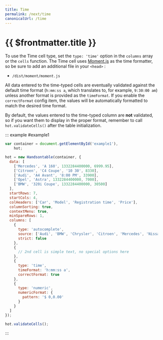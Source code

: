 ```yaml
---
title: Time
permalink: /next/time
canonicalUrl: /time
---
```


# {{ $frontmatter.title }}

To use the Time cell type, set the `type: 'time'` option in the `columns` array or the `cells` function.
The Time cell uses [Moment.js](https://github.com/moment/moment) as the time formatter, so be sure to add an additional file in your `<head>` :

* `/dist/moment/moment.js`

All data entered to the time-typed cells are eventually validated against the default time format (`h:mm:ss a`, which translates to, for example, `9:30:00 am`) unless another format is provided as the `timeFormat`.
If you enable the `correctFormat` config item, the values will be automatically formatted to match the desired time format.

By default, the values entered to the time-typed column are **not** validated, so if you want them to display in the proper format, remember to call `hot.validateCells()` after the table initialization.

::: example #example1
```js
var container = document.getElementById('example1'),
    hot;

hot = new Handsontable(container, {
  data: [
    ['Mercedes', 'A 160', 1332284400000, 6999.95],
    ['Citroen', 'C4 Coupe', '10 30', 8330],
    ['Audi', 'A4 Avant', '8:00 PM', 33900],
    ['Opel', 'Astra', 1332284400000, 7000],
    ['BMW', '320i Coupe', 1332284400000, 30500]
  ],
  startRows: 7,
  startCols: 4,
  colHeaders: ['Car', 'Model', 'Registration time', 'Price'],
  columnSorting: true,
  contextMenu: true,
  minSpareRows: 1,
  columns: [
    {
      type: 'autocomplete',
      source: ['Audi', 'BMW', 'Chrysler', 'Citroen', 'Mercedes', 'Nissan', 'Opel', 'Suzuki', 'Toyota', 'Volvo'],
      strict: false
    },
    {
      // 2nd cell is simple text, no special options here
    },
    {
      type: 'time',
      timeFormat: 'h:mm:ss a',
      correctFormat: true
    },
    {
      type: 'numeric',
      numericFormat: {
        pattern: '$ 0,0.00'
      }
    }
  ]
});

hot.validateCells();
```
:::
